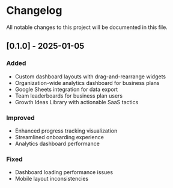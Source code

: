 
# Changelog

All notable changes to this project will be documented in this file.

## [0.1.0] - 2025-01-05
### Added
- Custom dashboard layouts with drag-and-rearrange widgets
- Organization-wide analytics dashboard for business plans
- Google Sheets integration for data export
- Team leaderboards for business plan users
- Growth Ideas Library with actionable SaaS tactics

### Improved
- Enhanced progress tracking visualization
- Streamlined onboarding experience
- Analytics dashboard performance

### Fixed
- Dashboard loading performance issues
- Mobile layout inconsistencies
